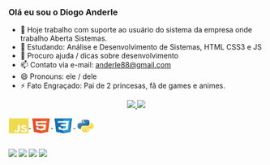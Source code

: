 ### Olá eu sou o Diogo Anderle

- 🔭 Hoje trabalho com suporte ao usuário do sistema da empresa onde trabalho Aberta Sistemas.
- 🌱 Estudando: Análise e Desenvolvimento de Sistemas, HTML CSS3 e JS
- 🤔 Procuro ajuda / dicas sobre desenvolvimento
- 📫 Contato via e-mail: anderle88@gmail.com 
- 😄 Pronouns: ele / dele
- ⚡ Fato Engraçado: Pai de 2 princesas, fã de games e animes.

<div align="center">
  <a href="https://github.com/diogoanderle">
  <img height="180em" src="https://github-readme-stats.vercel.app/api?username=diogoanderle&show_icons=true&theme=dark&include_all_commits=true&count_private=true"/>
  <img height="180em" src="https://github-readme-stats.vercel.app/api/top-langs/?username=diogoanderle&layout=compact&langs_count=7&theme=dark"/>
</div>
  
<div style="display: inline_block"><br>
  <img align="center" alt="Diogo-Js" height="30" width="40" src="https://raw.githubusercontent.com/devicons/devicon/master/icons/javascript/javascript-plain.svg">
   <img align="center" alt="Diogo-HTML" height="30" width="40" src="https://raw.githubusercontent.com/devicons/devicon/master/icons/html5/html5-original.svg">
  <img align="center" alt="Diogo-CSS" height="30" width="40" src="https://raw.githubusercontent.com/devicons/devicon/master/icons/css3/css3-original.svg">
  <img align="center" alt="Diogo-Python" height="30" width="40" src="https://raw.githubusercontent.com/devicons/devicon/master/icons/python/python-original.svg">
</div>
  
  ##
 
<div> 
  <a href="https://www.youtube.com/channel/UC1fd8OlvbSv5gqcd8y4t8OA" target="_blank"><img src="https://img.shields.io/badge/YouTube-FF0000?style=for-the-badge&logo=youtube&logoColor=white" target="_blank"></a>
  <a href="https://instagram.com/diogoanderle" target="_blank"><img src="https://img.shields.io/badge/-Instagram-%23E4405F?style=for-the-badge&logo=instagram&logoColor=white" target="_blank"></a>
  <a href = "mailto:anderle88@gmail.com"><img src="https://img.shields.io/badge/-Gmail-%23333?style=for-the-badge&logo=gmail&logoColor=white" target="_blank"></a>
  <a href="https://www.linkedin.com/in/diogo-anderle-04905b18a/" target="_blank"><img src="https://img.shields.io/badge/-LinkedIn-%230077B5?style=for-the-badge&logo=linkedin&logoColor=white" target="_blank"></a> 

</div>
